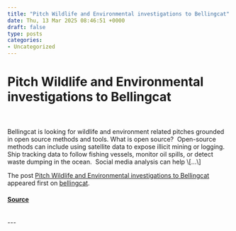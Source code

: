```yaml
---
title: "Pitch Wildlife and Environmental investigations to Bellingcat"
date: Thu, 13 Mar 2025 08:46:51 +0000
draft: false
type: posts
categories: 
- Uncategorized
---
```

# Pitch Wildlife and Environmental investigations to Bellingcat

<br/>

<br/>
Bellingcat is looking for wildlife and environment related pitches grounded in open source methods and tools. What is open source?  Open-source methods can include using satellite data to expose illicit mining or logging. Ship tracking data to follow fishing vessels, monitor oil spills, or detect waste dumping in the ocean.  Social media analysis can help \[…\]

The post [Pitch Wildlife and Environmental investigations to Bellingcat](https://www.bellingcat.com/uncategorized/2025/03/13/pitch-wildlife-and-environmental-investigations-to-bellingcat/) appeared first on [bellingcat](https://www.bellingcat.com).

#### [Source](https://www.bellingcat.com/uncategorized/2025/03/13/pitch-wildlife-and-environmental-investigations-to-bellingcat/)

<br/>
---
